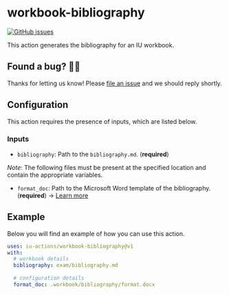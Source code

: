 # workbook-bibliography

[![GitHub issues](https://img.shields.io/github/issues/iu-actions/workbook-bibliography)](https://github.com/iu-actions/workbook-bibliography/issues)

This action generates the bibliography for an IU workbook.

## Found a bug? 💁‍♀️

Thanks for letting us know! Please [file an issue](../../issues/new?assignees=&labels=&template=bug_report.md&title=) and we should reply shortly.

## Configuration

This action requires the presence of inputs, which are listed below.

### Inputs
- `bibliography`: Path to the `bibliography.md`. (**required**)

*Note*: The following files must be present at the specified location and contain the appropriate variables.

- `format_doc`: Path to the Microsoft Word template of the bibliography. (**required**) → [Learn more](https://pandoc.org/MANUAL.html#option--reference-doc)

## Example

Below you will find an example of how you can use this action.

```yaml
uses: iu-actions/workbook-bibliography@v1
with:
  # workbook details
  bibliography: exam/bibliography.md
          
  # configuration details
  format_doc: .workbook/bibliography/format.docx
```
